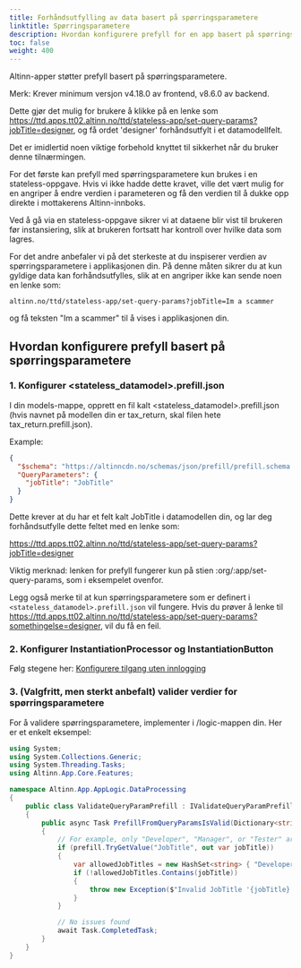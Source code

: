 ```yaml
---
title: Forhåndsutfylling av data basert på spørringsparametere
linktitle: Spørringsparametere
description: Hvordan konfigurere prefyll for en app basert på spørringsparametere.
toc: false
weight: 400
---
```


Altinn-apper støtter prefyll basert på spørringsparametere.

Merk: Krever minimum versjon v4.18.0 av frontend, v8.6.0 av backend.

Dette gjør det mulig for brukere å klikke på en lenke som https://ttd.apps.tt02.altinn.no/ttd/stateless-app/set-query-params?jobTitle=designer,
og få ordet 'designer' forhåndsutfylt i et datamodellfelt.

Det er imidlertid noen viktige forbehold knyttet til sikkerhet når du bruker denne tilnærmingen.

For det første kan prefyll med spørringsparametere kun brukes i en stateless-oppgave.
Hvis vi ikke hadde dette kravet, ville det vært mulig for en angriper å endre verdien i parameteren og få den verdien til å dukke opp direkte i mottakerens Altinn-innboks.

Ved å gå via en stateless-oppgave sikrer vi at dataene blir vist til brukeren før instansiering, slik at brukeren fortsatt har kontroll over hvilke data som lagres.

For det andre anbefaler vi på det sterkeste at du inspiserer verdien av spørringsparametere i applikasjonen din. På denne måten sikrer du at kun gyldige data kan forhåndsutfylles, slik at en angriper ikke kan sende noen en lenke som:

```altinn.no/ttd/stateless-app/set-query-params?jobTitle=Im a scammer```


og få teksten "Im a scammer" til å vises i applikasjonen din.

## Hvordan konfigurere prefyll basert på spørringsparametere

### 1. Konfigurer <stateless_datamodel>.prefill.json

I din models-mappe, opprett en fil kalt <stateless_datamodel>.prefill.json (hvis navnet på modellen din er tax_return, skal filen hete tax_return.prefill.json).

Example:

```json 
{
  "$schema": "https://altinncdn.no/schemas/json/prefill/prefill.schema.v1.json",
  "QueryParameters": {
    "jobTitle": "JobTitle"
  }
}
```

Dette krever at du har et felt kalt JobTitle i datamodellen din, og lar deg forhåndsutfylle dette feltet med en lenke som:

https://ttd.apps.tt02.altinn.no/ttd/stateless-app/set-query-params?jobTitle=designer

Viktig merknad: lenken for prefyll fungerer kun på stien :org/:app/set-query-params, som i eksempelet ovenfor.

Legg også merke til at kun spørringsparametere som er definert i ```<stateless_datamodel>.prefill.json``` vil fungere. Hvis du prøver å lenke til https://ttd.apps.tt02.altinn.no/ttd/stateless-app/set-query-params?somethingelse=designer, vil du få en feil.

### 2. Konfigurer InstantiationProcessor og InstantiationButton
        
Følg stegene her: [Konfigurere tilgang uten innlogging](/nb/altinn-studio/v8/reference/configuration/stateless#konfigurere-tilgang-uten-innlogging)

### 3. (Valgfritt, men sterkt anbefalt) valider verdier for spørringsparametere

For å validere spørringsparametere, implementer i /logic-mappen din. Her er et enkelt eksempel:

```c# 
using System;
using System.Collections.Generic;
using System.Threading.Tasks;
using Altinn.App.Core.Features;

namespace Altinn.App.AppLogic.DataProcessing
{
    public class ValidateQueryParamPrefill : IValidateQueryParamPrefill
    {
        public async Task PrefillFromQueryParamsIsValid(Dictionary<string, string> prefill)
        {
            // For example, only "Developer", "Manager", or "Tester" are allowed for JobTitle
            if (prefill.TryGetValue("JobTitle", out var jobTitle))
            {
                var allowedJobTitles = new HashSet<string> { "Developer", "Manager", "Tester" };
                if (!allowedJobTitles.Contains(jobTitle))
                {
                    throw new Exception($"Invalid JobTitle '{jobTitle}'.");
                }
            }

            // No issues found
            await Task.CompletedTask;
        }
    }
}
```